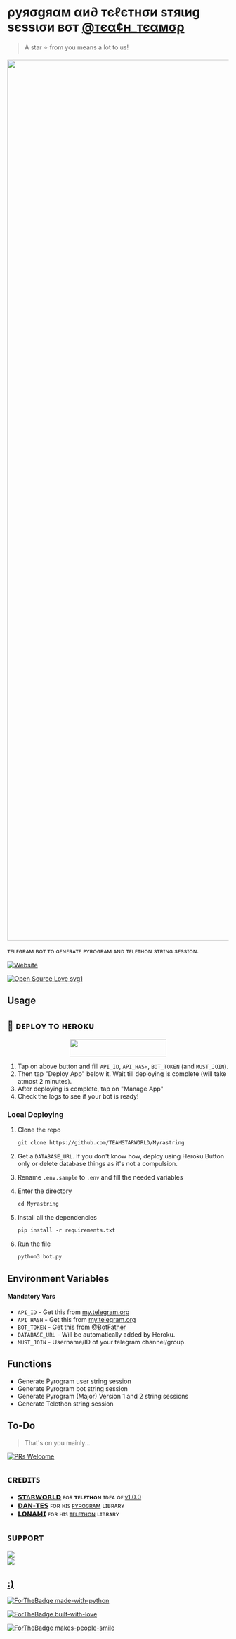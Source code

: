 # ρуяσgяαм αи∂ тєℓєтнσи ѕтяιиg ѕєѕѕισи вσт [@тєα¢н_тєαмσρ](https://t.me/TEACH_TEAMOP)
> A star ⭐ from you means a lot to us!

<p align="center"><a href="https://www.github.com/TEAMSTARWORLD/Myrastring"><img src="" width="2000"></a></p>

ᴛᴇʟᴇɢʀᴀᴍ ʙᴏᴛ ᴛᴏ ɢᴇɴᴇʀᴀᴛᴇ ᴘʏʀᴏɢʀᴀᴍ ᴀɴᴅ ᴛᴇʟᴇᴛʜᴏɴ sᴛʀɪɴɢ sᴇssɪᴏɴ.

 <a href="https://github.com/TEAMSTARWORLD"><img alt="Website" src="https://img.shields.io/badge/𝗦𝗧𝝙𝗥𝗪𝗢𝗥𝗟𝗗-blue"></a>
 
[![Open Source Love svg1](https://badges.frapsoft.com/os/v1/open-source.svg?v=103)](https://github.com/TEAMSTARWORLD/Myrastringopen-source-badges/)

## Usage

## 🚀 ᴅᴇᴘʟᴏʏ ᴛᴏ ʜᴇʀᴏᴋᴜ

<p align="center"><a href="https://heroku.com/deploy?template=https://github.com/TEAMSTARWORLD/Myrastring"> <img src="https://img.shields.io/badge/Deploy%20To%20Heroku-blue?style=for-the-badge&logo=heroku" width="220" height="38.45"/></a></p>

1. Tap on above button and fill `API_ID`, `API_HASH`, `BOT_TOKEN` (and `MUST_JOIN`).
2. Then tap "Deploy App" below it. Wait till deploying is complete (will take atmost 2 minutes).
3. After deploying is complete, tap on "Manage App"
4. Check the logs to see if your bot is ready!

### Local Deploying

1. Clone the repo
   ```markdown
   git clone https://github.com/TEAMSTARWORLD/Myrastring
   ```
2. Get a `DATABASE_URL`. If you don't know how, deploy using Heroku Button only or delete database things as it's not a compulsion.
   
3. Rename `.env.sample` to `.env` and fill the needed variables

4. Enter the directory
   ```markdown
   cd Myrastring
   ```

5. Install all the dependencies
   ```markdown
   pip install -r requirements.txt
   ```

6. Run the file
   ```markdown
   python3 bot.py
   ```

## Environment Variables

#### Mandatory Vars

- `API_ID` - Get this from [my.telegram.org](https://my.telegram.org/auth)
- `API_HASH` - Get this from [my.telegram.org](https://my.telegram.org/auth)
- `BOT_TOKEN` - Get this from [@BotFather](https://t.me/BotFather)
- `DATABASE_URL` - Will be automatically added by Heroku.
- `MUST_JOIN` - Username/ID of your telegram channel/group.

## Functions

- Generate Pyrogram user string session
- Generate Pyrogram bot string session
- Generate Pyrogram (Major) Version 1 and 2 string sessions
- Generate Telethon string session


## To-Do

> That's on you mainly...

[![PRs Welcome](https://img.shields.io/badge/PRs-welcome-brightgreen.svg?style=flat-square)](http://makeapullrequest.com)

## ᴄʀᴇᴅɪᴛꜱ

- [𝗦𝗧∆𝗥𝗪𝗢𝗥𝗟𝗗](https://t.me/TG_STARWORLD) ꜰᴏʀ **ᴛᴇʟᴇᴛʜᴏɴ** ɪᴅᴇᴀ ᴏꜰ [ᴠ1.0.0](https://github.com/TEAMSTARWORLD/Myrastring/commit/48e06bb6d9ed156797ef4bc0dab88820fef948f3)
- [𝗗𝗔𝗡-𝗧𝗘𝗦](https://github.com/delivrance) ꜰᴏʀ ʜɪꜱ [ᴘʏʀᴏɢʀᴀᴍ](https://docs.pyrogram.org) ʟɪʙʀᴀʀʏ
- [𝗟𝗢𝗡𝗔𝗠𝗜](https://github.com/Lonami) ꜰᴏʀ ʜɪꜱ [ᴛᴇʟᴇᴛʜᴏɴ](https://docs.telethon.dev) ʟɪʙʀᴀʀʏ 

## ꜱᴜᴘᴘᴏʀᴛ

<a href="https://t.me/TG_STARWORLD"><img src="https://img.shields.io/badge/𝗢𝗪𝗡𝗘𝗥%20-%20-blue.svg?logo=Telegram"></a>
<br>
<a href="https://t.me/TEACH_TEAMOP"><img src="https://img.shields.io/badge/𝗖𝗛𝗔𝗡𝗡𝗘𝗟%20-%20-blue.svg?logo=Telegram">
## :)

[![ForTheBadge made-with-python](http://ForTheBadge.com/images/badges/made-with-python.svg)](https://www.python.org/)

[![ForTheBadge built-with-love](http://ForTheBadge.com/images/badges/built-with-love.svg)](https://github.com/TEAMSTARWORLD)

[![ForTheBadge makes-people-smile](http://ForTheBadge.com/images/badges/makes-people-smile.svg)](https://github.com/TEAMSTARWORLD)
